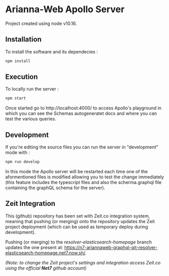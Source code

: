 # Arianna-Web Apollo Server

Project created using node v10.16.


## Installation

To install the software and its dependecies :

```bash
npm install
```

## Execution

To locally run the server :

```bash
npm start
```

Once started go to http://localhost:4000/ to access Apollo's playground in which you can see the Schemas autogeneratet docs and where you can test the various queries.

## Development

If you're editing the source files you can run the server in "development" mode with :

```bash
npm run develop
```

In this mode the Apollo server will be restarted each time one of the aformentioned files is modified allowing you to test the change immediately (this feature includes the typescript files and also the scherma.graphql file containing the graphQL schema for the server).



## Zeit Integration

This (github) repository has been set with Zeit.co integration system, meaning that pushing (or merging) onto the repository updates the Zeit project deployment (which can be used as temporary deploy during development).

Pushing (or merging) to the *resolver-elasticsearch-homepage* branch updates the one present at: https://n7-ariannaweb-graphql-git-resolver-elasticsearch-homepage.net7.now.sh/.

 *(Note: to change the Zeit project's settings and integration access Zeit.co using the official **Net7** github account)*
